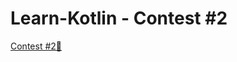 # Learn-Kotlin - Contest #2

[ Contest #2🔗 ](https://codeforces.com/group/MWSDmqGsZm/contest/329103)
